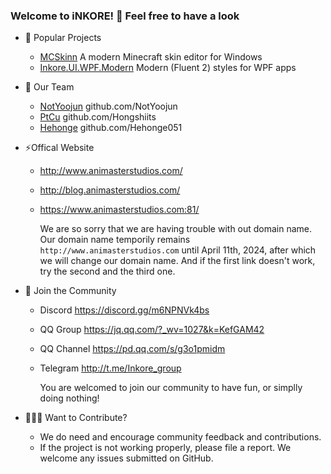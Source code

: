 ### Welcome to iNKORE! 👋 Feel free to have a look

- 🔭 Popular Projects
  - [MCSkinn](https://github.com/InkoreStudios/MCSkinn)
    A modern Minecraft skin editor for Windows
  - [Inkore.UI.WPF.Modern](https://github.com/InkoreStudios/Inkore.UI.WPF.Modern)
    Modern (Fluent 2) styles for WPF apps

- 💎 Our Team
  - [NotYoojun](https://www.github.com/NotYoojun) github.com/NotYoojun
  - [PtCu](https://www.github.com/Hongshiits) github.com/Hongshiits
  - [Hehonge](https://www.github.com/Hehonge051) github.com/Hehonge051

- ⚡Offical Website
  - <http://www.animasterstudios.com/>
  - <http://blog.animasterstudios.com/>
  - <https://www.animasterstudios.com:81/>
  
    We are so sorry that we are having trouble with out domain name. Our domain name temporily remains `http://www.animasterstudios.com` until April 11th, 2024, after which we will change our domain name. And if the first link doesn't work, try the second and the third one.

- 🎏 Join the Community
  
  - Discord https://discord.gg/m6NPNVk4bs
  - QQ Group https://jq.qq.com/?_wv=1027&k=KefGAM42
  - QQ Channel https://pd.qq.com/s/g3o1pmidm
  - Telegram http://t.me/Inkore_group
  
    You are welcomed to join our community to have fun, or simplly doing nothing!

- 👨🏻‍🎨 Want to Contribute?

  - We do need and encourage community feedback and contributions.
  - If the project is not working properly, please file a report. We welcome any issues submitted on GitHub.

